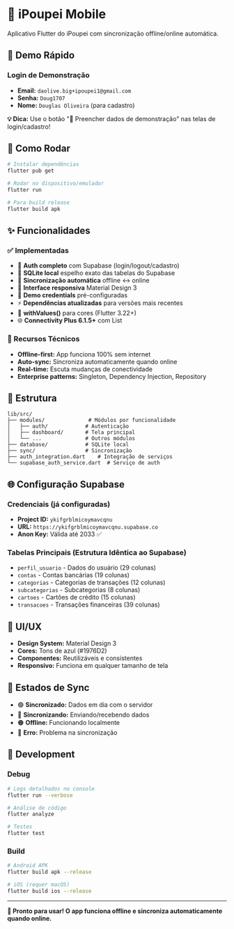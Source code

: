 # 📱 iPoupei Mobile

Aplicativo Flutter do iPoupei com sincronização offline/online automática.

## 🎯 Demo Rápido

### Login de Demonstração
- **Email:** `daolive.big+ipoupei1@gmail.com`
- **Senha:** `Doug1707`
- **Nome:** `Douglas Oliveira` (para cadastro)

**💡 Dica:** Use o botão "🧪 Preencher dados de demonstração" nas telas de login/cadastro!

## 🚀 Como Rodar

```bash
# Instalar dependências
flutter pub get

# Rodar no dispositivo/emulador
flutter run

# Para build release
flutter build apk
```

## ✨ Funcionalidades

### ✅ Implementadas
- 🔐 **Auth completo** com Supabase (login/logout/cadastro)
- 💾 **SQLite local** espelho exato das tabelas do Supabase
- 🔄 **Sincronização automática** offline ↔ online
- 📱 **Interface responsiva** Material Design 3
- 🎯 **Demo credentials** pré-configuradas
- ⚡ **Dependências atualizadas** para versões mais recentes
- 🎨 **withValues()** para cores (Flutter 3.22+)
- 🌐 **Connectivity Plus 6.1.5+** com List<ConnectivityResult>

### 🔧 Recursos Técnicos
- **Offline-first:** App funciona 100% sem internet
- **Auto-sync:** Sincroniza automaticamente quando online
- **Real-time:** Escuta mudanças de conectividade
- **Enterprise patterns:** Singleton, Dependency Injection, Repository

## 📂 Estrutura

```
lib/src/
├── modules/              # Módulos por funcionalidade
│   ├── auth/            # Autenticação 
│   ├── dashboard/       # Tela principal
│   └── ...              # Outros módulos
├── database/            # SQLite local
├── sync/                # Sincronização
├── auth_integration.dart    # Integração de serviços
└── supabase_auth_service.dart  # Serviço de auth
```

## 🌐 Configuração Supabase

### Credenciais (já configuradas)
- **Project ID:** `ykifgrblmicoymavcqnu`
- **URL:** `https://ykifgrblmicoymavcqnu.supabase.co`
- **Anon Key:** Válida até 2033 ✅

### Tabelas Principais (Estrutura Idêntica ao Supabase)
- `perfil_usuario` - Dados do usuário (29 colunas)
- `contas` - Contas bancárias (19 colunas)
- `categorias` - Categorias de transações (12 colunas) 
- `subcategorias` - Subcategorias (8 colunas)
- `cartoes` - Cartões de crédito (15 colunas)
- `transacoes` - Transações financeiras (39 colunas)

## 🎨 UI/UX

- **Design System:** Material Design 3
- **Cores:** Tons de azul (#1976D2)
- **Componentes:** Reutilizáveis e consistentes
- **Responsivo:** Funciona em qualquer tamanho de tela

## 📱 Estados de Sync

- 🟢 **Sincronizado:** Dados em dia com o servidor
- 🔵 **Sincronizando:** Enviando/recebendo dados
- 🟠 **Offline:** Funcionando localmente
- 🔴 **Erro:** Problema na sincronização

## 🔧 Development

### Debug
```bash
# Logs detalhados no console
flutter run --verbose

# Análise de código
flutter analyze

# Testes
flutter test
```

### Build
```bash
# Android APK
flutter build apk --release

# iOS (requer macOS)
flutter build ios --release
```

---

**🎉 Pronto para usar! O app funciona offline e sincroniza automaticamente quando online.**
